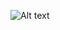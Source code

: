 ![Alt text]([https://github.com/summation2009/ST_EDU/blob/main/Examples%20ST-EDU/37%20Sensor%20IN%201/Hit_sensor_module_KY-031/IMG.jpg](https://github.com/summation2009/ST_EDU/blob/main/Examples%20ST-EDU/37%20Sensor%20IN%201/Tilt_switch_module_KY-020/IMG.png)?raw=true "Wiring digram")
